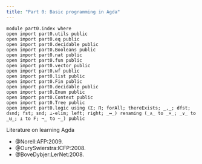 ```yaml
---
title: "Part 0: Basic programming in Agda"
---
```


```
module part0.index where
open import part0.utils public
open import part0.eq public
open import part0.decidable public
open import part0.Booleans public
open import part0.nat public
open import part0.fun public
open import part0.vector public
open import part0.wf public
open import part0.list public
open import part0.Fin public
open import part0.decidable public
open import part0.Enum public
open import part0.Context public
open import part0.Tree public
open import part0.logic using (Σ; Π; forAll; thereExists; _,_; dfst; dsnd; fst; snd; ⊥-elim; left; right; _↔_) renaming (_∧_ to _×_; _∨_ to _⊎_; ⊥ to F; ¬_ to ~_) public
```

Literature on learning Agda

* @Norell:AFP:2009.
* @OurySwierstra:ICFP:2008.
* @BoveDybjer:LerNet:2008.

